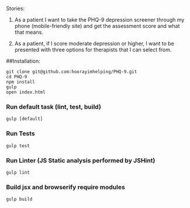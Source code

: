 Stories:
1) As a patient I want to take the PHQ-9 depression screener through my phone (mobile-friendly site) and get the assessment score and what that means.

2) As a patient, if I score moderate depression or higher, I want to be presented with three options for therapists that I can select from.

##Installation:

```
git clone git@github.com:hoorayimhelping/PHQ-9.git
cd PHQ-9
npm install
gulp
open index.html
```
### Run default task (lint, test, build)
`gulp [default]`

### Run Tests
`gulp test `

### Run Linter (JS Static analysis performed by JSHint)
`gulp lint`

### Build jsx and browserify require modules
`gulp build`
